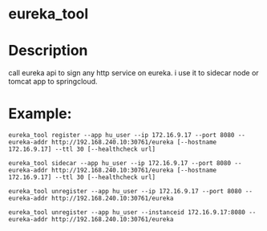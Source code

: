 # eureka_tool

# Description
  call eureka api to sign any http service on eureka. i use it to sidecar node or tomcat app to springcloud.

  

# Example:

    eureka_tool register --app hu_user --ip 172.16.9.17 --port 8080 --eureka-addr http://192.168.240.10:30761/eureka [--hostname 172.16.9.17] --ttl 30 [--healthcheck url]

    eureka_tool sidecar --app hu_user --ip 172.16.9.17 --port 8080 --eureka-addr http://192.168.240.10:30761/eureka [--hostname 172.16.9.17] --ttl 30 [--healthcheck url]

    eureka_tool unregister --app hu_user --ip 172.16.9.17 --port 8080 --eureka-addr http://192.168.240.10:30761/eureka

    eureka_tool unregister --app hu_user --instanceid 172.16.9.17:8080 --eureka-addr http://192.168.240.10:30761/eureka

